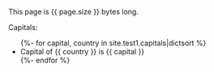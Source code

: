 ---
---

This page is {{ page.size }} bytes long.

Capitals:

<ul>
{%- for capital, country in site.test1.capitals|dictsort %}
  <li>Capital of {{ country }} is {{ capital }}</li>
{%- endfor %}
</ul>

